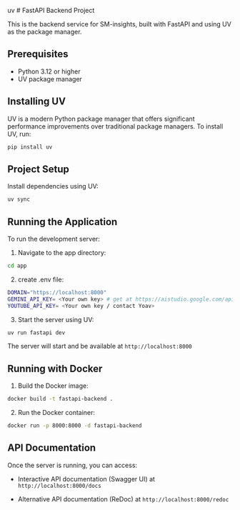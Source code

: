 uv # FastAPI Backend Project

This is the backend service for SM-insights, built with FastAPI and using UV as the package manager.

## Prerequisites

- Python 3.12 or higher
- UV package manager

## Installing UV

UV is a modern Python package manager that offers significant performance improvements over traditional package managers. To install UV, run:

```bash
pip install uv
```

## Project Setup

 Install dependencies using UV:
```bash
uv sync
```

## Running the Application

To run the development server:

1. Navigate to the app directory:
```bash
cd app
```

2. create .env file:
```bash
DOMAIN="https://localhost:8000"
GEMINI_API_KEY= <Your own key> # get at https://aistudio.google.com/apikey
YOUTUBE_API_KEY= <Your own key / contact Yoav> 
```

3. Start the server using UV:
```bash
uv run fastapi dev
```

The server will start and be available at `http://localhost:8000`


## Running with Docker

1. Build the Docker image:
```bash
docker build -t fastapi-backend .
```

2. Run the Docker container:
```bash
docker run -p 8000:8000 -d fastapi-backend
```

## API Documentation

Once the server is running, you can access:

- Interactive API documentation (Swagger UI) at `http://localhost:8000/docs`

- Alternative API documentation (ReDoc) at `http://localhost:8000/redoc`

